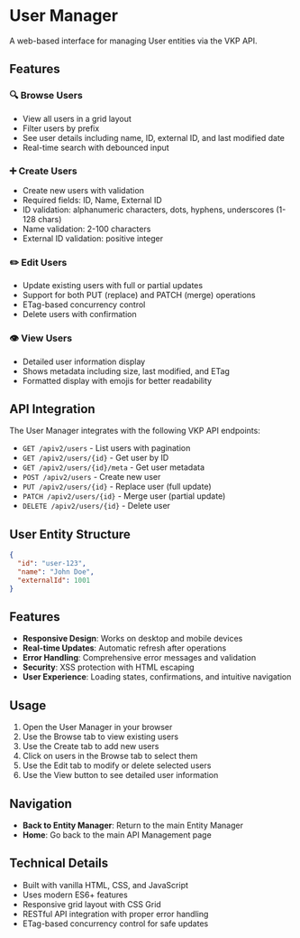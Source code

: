 # User Manager

A web-based interface for managing User entities via the VKP API.

## Features

### 🔍 Browse Users
- View all users in a grid layout
- Filter users by prefix
- See user details including name, ID, external ID, and last modified date
- Real-time search with debounced input

### ➕ Create Users
- Create new users with validation
- Required fields: ID, Name, External ID
- ID validation: alphanumeric characters, dots, hyphens, underscores (1-128 chars)
- Name validation: 2-100 characters
- External ID validation: positive integer

### ✏️ Edit Users
- Update existing users with full or partial updates
- Support for both PUT (replace) and PATCH (merge) operations
- ETag-based concurrency control
- Delete users with confirmation

### 👁️ View Users
- Detailed user information display
- Shows metadata including size, last modified, and ETag
- Formatted display with emojis for better readability

## API Integration

The User Manager integrates with the following VKP API endpoints:

- `GET /apiv2/users` - List users with pagination
- `GET /apiv2/users/{id}` - Get user by ID
- `GET /apiv2/users/{id}/meta` - Get user metadata
- `POST /apiv2/users` - Create new user
- `PUT /apiv2/users/{id}` - Replace user (full update)
- `PATCH /apiv2/users/{id}` - Merge user (partial update)
- `DELETE /apiv2/users/{id}` - Delete user

## User Entity Structure

```json
{
  "id": "user-123",
  "name": "John Doe",
  "externalId": 1001
}
```

## Features

- **Responsive Design**: Works on desktop and mobile devices
- **Real-time Updates**: Automatic refresh after operations
- **Error Handling**: Comprehensive error messages and validation
- **Security**: XSS protection with HTML escaping
- **User Experience**: Loading states, confirmations, and intuitive navigation

## Usage

1. Open the User Manager in your browser
2. Use the Browse tab to view existing users
3. Use the Create tab to add new users
4. Click on users in the Browse tab to select them
5. Use the Edit tab to modify or delete selected users
6. Use the View button to see detailed user information

## Navigation

- **Back to Entity Manager**: Return to the main Entity Manager
- **Home**: Go back to the main API Management page

## Technical Details

- Built with vanilla HTML, CSS, and JavaScript
- Uses modern ES6+ features
- Responsive grid layout with CSS Grid
- RESTful API integration with proper error handling
- ETag-based concurrency control for safe updates
